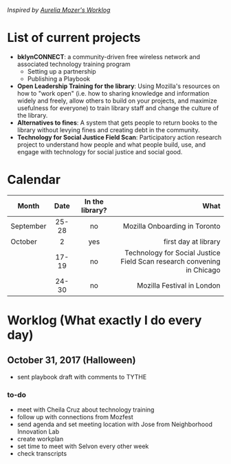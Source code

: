 _Inspired by [Aurelia Mozer's Worklog](https://github.com/auremoser/mozsci/blob/master/log/worklog.md)_

# List of current projects 
- **bklynCONNECT**: a community-driven free wireless network and associated technology training program
	- Setting up a partnership
	- Publishing a Playbook
- **Open Leadership Training for the library**: Using Mozilla's resources on how to "work open" (i.e. how to sharing knowledge and information widely and freely, allow others to build on your projects, and maximize  usefulness for everyone) to train library staff and change the culture of the library.
- **Alternatives to fines**: A system that gets people to return books to the library without levying fines and creating debt in the community.
- **Technology for Social Justice Field Scan**: Participatory action research project to understand how people and what people build, use, and engage with technology for social justice and social good.

# Calendar
| Month | Date        | In the library? | What |
| --------- | :-----------: |:---------------:| ----:|
| September | 25-28 | no | Mozilla Onboarding in Toronto |
| October | 2 | yes | first day at library |
| | 17-19 | no | Technology for Social Justice Field Scan research convening in Chicago |
| | 24-30 | no | Mozilla Festival in London |

# Worklog (What exactly I do every day)

## October 31, 2017 (Halloween)
- sent playbook draft with comments to TYTHE

### to-do
- meet with Cheila Cruz about technology training
- follow up with connections from Mozfest
- send agenda and set meeting location with Jose from Neighborhood Innovation Lab
- create workplan
- set time to meet with Selvon every other week
- check transcripts
